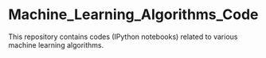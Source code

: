 # Machine_Learning_Algorithms_Code
This repository contains codes (IPython notebooks) related to various machine learning algorithms.
